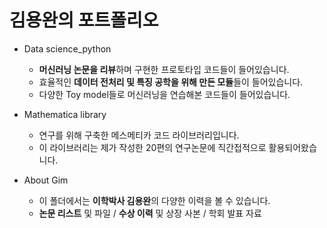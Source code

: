 # 김용완의 포트폴리오

- Data science_python
  - **머신러닝 논문을 리뷰**하며 구현한 프로토타입 코드들이 들어있습니다.
  - 효율적인 **데이터 전처리 및 특징 공학을 위해 만든 모듈**들이 들어있습니다.
  - 다양한 Toy model들로 머신러닝을 연습해본 코드들이 들어있습니다.

- Mathematica library
  - 연구를 위해 구축한 메스메티카 코드 라이브러리입니다.
  - 이 라이브러리는 제가 작성한 20편의 연구논문에 직간접적으로 활용되어왔습니다.

- About Gim
  - 이 폴더에서는 **이학박사 김용완**의 다양한 이력을 볼 수 있습니다.
  - **논문 리스트** 및 파일 / **수상 이력** 및 상장 사본 / 학회 발표 자료
 

